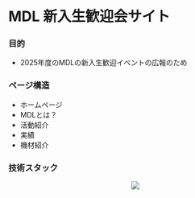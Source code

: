 # MDL 新入生歓迎会サイト

### 目的
- 2025年度のMDLの新入生歓迎イベントの広報のため

### ページ構造
- ホームページ
- MDLとは？
- 活動紹介
- 実績
- 機材紹介

### 技術スタック
<div align="center">
  <a href="https://skillicons.dev">
    <img src="https://skillicons.dev/icons?i=javascript,typescript,react,nextjs,tailwindcss,vercel" /></br>
  </a>
</div>
